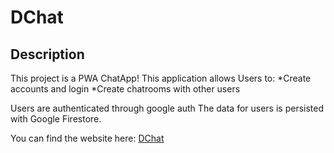 # DChat
## Description
This project is a PWA ChatApp!
This application allows Users to:
*Create accounts and login
*Create chatrooms with other users

Users are authenticated through google auth
The data for users is persisted with Google Firestore.

You can find the website here:
<a href = "https://dreonwo.github.io/DChat/" target = "_blank">DChat</a>
